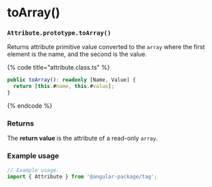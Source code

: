 # toArray()

### `Attribute.prototype.toArray()`

Returns attribute primitive value converted to the `array` where the first element is the name, and the second is the value.

{% code title="attribute.class.ts" %}
```typescript
public toArray(): readonly [Name, Value] {
  return [this.#name, this.#value];
}
```
{% endcode %}

### Returns

The **return value** is the attribute of a read-only `array`.

### Example usage

```typescript
// Example usage.
import { Attribute } from '@angular-package/tag';


```
